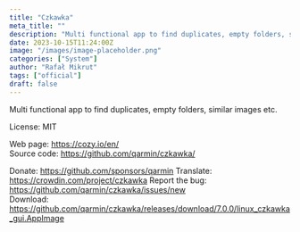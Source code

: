 ```yaml
---
title: "Czkawka"
meta_title: ""
description: "Multi functional app to find duplicates, empty folders, similar images etc."
date: 2023-10-15T11:24:00Z
image: "/images/image-placeholder.png"
categories: ["System"]
author: "Rafał Mikrut"
tags: ["official"]
draft: false
---
```


Multi functional app to find duplicates, empty folders, similar images etc.

License: MIT

Web page: https://cozy.io/en/  
Source code: https://github.com/qarmin/czkawka/

Donate: https://github.com/sponsors/qarmin
Translate: https://crowdin.com/project/czkawka
Report the bug: https://github.com/qarmin/czkawka/issues/new  
Download: https://github.com/qarmin/czkawka/releases/download/7.0.0/linux_czkawka_gui.AppImage
